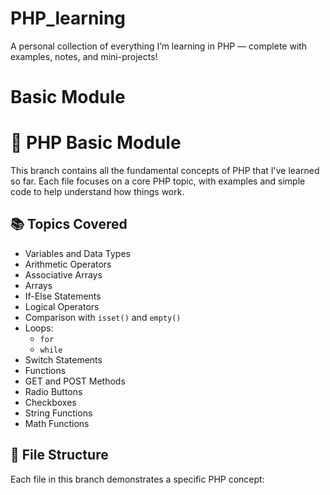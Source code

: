 # PHP_learning
A personal collection of everything I’m learning in PHP — complete with examples, notes, and mini-projects!


# Basic Module
# 🧱 PHP Basic Module

This branch contains all the fundamental concepts of PHP that I've learned so far. Each file focuses on a core PHP topic, with examples and simple code to help understand how things work.

## 📚 Topics Covered

- Variables and Data Types
- Arithmetic Operators
- Associative Arrays
- Arrays
- If-Else Statements
- Logical Operators
- Comparison with `isset()` and `empty()`
- Loops:
  - `for`
  - `while`
- Switch Statements
- Functions
- GET and POST Methods
- Radio Buttons
- Checkboxes
- String Functions
- Math Functions

## 📁 File Structure

Each file in this branch demonstrates a specific PHP concept:



